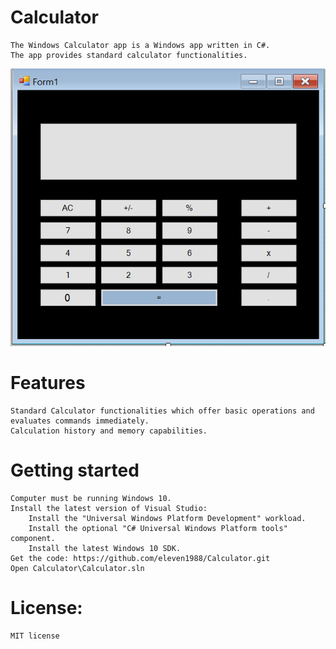 # Calculator
	The Windows Calculator app is a Windows app written in C#.
	The app provides standard calculator functionalities.

![Image of Calculator](https://github.com/eleven1988/Calculator/blob/main/Reference/Calculator.PNG?raw=true)

# Features
	Standard Calculator functionalities which offer basic operations and evaluates commands immediately.
	Calculation history and memory capabilities.

# Getting started
	Computer must be running Windows 10.
	Install the latest version of Visual Studio:
		Install the "Universal Windows Platform Development" workload.
		Install the optional "C# Universal Windows Platform tools" component.
		Install the latest Windows 10 SDK.
	Get the code: https://github.com/eleven1988/Calculator.git
	Open Calculator\Calculator.sln

# License:
	MIT license
